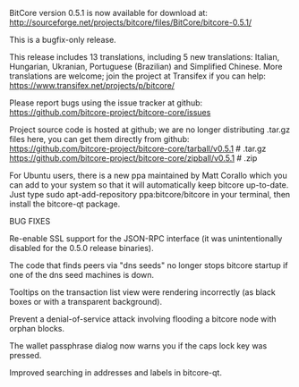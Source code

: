 BitCore version 0.5.1 is now available for download at:
http://sourceforge.net/projects/bitcore/files/BitCore/bitcore-0.5.1/

This is a bugfix-only release.

This release includes 13 translations, including 5 new translations:
Italian, Hungarian, Ukranian, Portuguese (Brazilian) and Simplified Chinese.
More translations are welcome; join the project at Transifex if you can help:
https://www.transifex.net/projects/p/bitcore/

Please report bugs using the issue tracker at github:
https://github.com/bitcore-project/bitcore-core/issues

Project source code is hosted at github; we are no longer
distributing .tar.gz files here, you can get them
directly from github:
https://github.com/bitcore-project/bitcore-core/tarball/v0.5.1  # .tar.gz
https://github.com/bitcore-project/bitcore-core/zipball/v0.5.1  # .zip

For Ubuntu users, there is a new ppa maintained by Matt Corallo which
you can add to your system so that it will automatically keep
bitcore up-to-date.  Just type
sudo apt-add-repository ppa:bitcore/bitcore
in your terminal, then install the bitcore-qt package.


BUG FIXES

Re-enable SSL support for the JSON-RPC interface (it was unintentionally
disabled for the 0.5.0 release binaries).

The code that finds peers via "dns seeds" no longer stops bitcore startup
if one of the dns seed machines is down.

Tooltips on the transaction list view were rendering incorrectly (as black boxes
or with a transparent background).

Prevent a denial-of-service attack involving flooding a bitcore node with
orphan blocks.

The wallet passphrase dialog now warns you if the caps lock key was pressed.

Improved searching in addresses and labels in bitcore-qt.

